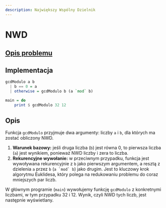 ```yaml
---
description: Największy Wspólny Dzielnik
---
```


# NWD

## [Opis problemu](../../../../algorithms/integers/gcd.md)

## Implementacja

```haskell linenums="1"
gcdModulo a b
  | b == 0 = a
  | otherwise = gcdModulo b (a `mod` b)

main = do
    print $ gcdModulo 32 12
```

## Opis

Funkcja `gcdModulo` przyjmuje dwa argumenty: liczby `a` i `b`, dla których ma zostać obliczony NWD.

1. **Warunek bazowy:** jeśli druga liczba (`b`) jest równa 0, to pierwsza liczba (`a`) jest wynikiem, ponieważ NWD liczby i zera to liczba.
2. **Rekurencyjne wywołanie:** w przeciwnym przypadku, funkcja jest wywoływana rekurencyjnie z `b` jako pierwszym argumentem, a resztą z dzielenia `a` przez `b` (``a `mod` b``) jako drugim. Jest to kluczowy krok algorytmu Euklidesa, który polega na redukowaniu problemu do coraz mniejszych par liczb.

W głównym programie (`main`) wywołujemy funkcję `gcdModulo` z konkretnymi liczbami, w tym przypadku 32 i 12. Wynik, czyli NWD tych liczb, jest następnie wyświetlany.
